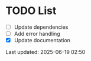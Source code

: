 # TODO List

- [ ] Update dependencies
- [ ] Add error handling
- [x] Update documentation

Last updated: 2025-06-19 02:50
